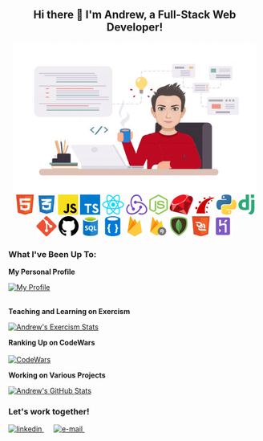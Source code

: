 <h2 align="center">Hi there 👋 I'm Andrew, a Full-Stack Web Developer!</h2>

<div align="center">
  <img src="./images/avatar-working.png" alt="avatar" height="300px" />
</div>

<div align="center">
    <img src="https://raw.githubusercontent.com/andrewbaldwin44/andrewbaldwin44/master/images/html.png" alt="HTML" height="40px">
    <img src="https://raw.githubusercontent.com/andrewbaldwin44/andrewbaldwin44/master/images/css.png" alt="CSS" height="40px">
    <img src="https://raw.githubusercontent.com/andrewbaldwin44/andrewbaldwin44/master/images/javascript.png" alt="JavaScript" height="40px">
    <img src="https://raw.githubusercontent.com/andrewbaldwin44/andrewbaldwin44/master/images/typescript.png" alt="TypeScript" height="40px">
    <img src="https://raw.githubusercontent.com/andrewbaldwin44/andrewbaldwin44/master/images/react.png" alt="React.js" height="40px">
    <img src="https://raw.githubusercontent.com/andrewbaldwin44/andrewbaldwin44/master/images/redux.png" alt="Redux.js" height="40px">
    <img src="https://raw.githubusercontent.com/andrewbaldwin44/andrewbaldwin44/master/images/nodejs.png" alt="Node.js" height="40px">
    <img src="https://raw.githubusercontent.com/andrewbaldwin44/andrewbaldwin44/master/images/ruby.png" alt="Ruby" height="40px">
    <img src="https://raw.githubusercontent.com/andrewbaldwin44/andrewbaldwin44/master/images/rails.png" alt="Ruby on Rails" height="40px">
    <img src="https://raw.githubusercontent.com/andrewbaldwin44/andrewbaldwin44/master/images/python.png" alt="Python" height="40px">
    <img src="https://raw.githubusercontent.com/andrewbaldwin44/andrewbaldwin44/master/images/django.png" alt="Django" height="40px">
    <img src="https://raw.githubusercontent.com/andrewbaldwin44/andrewbaldwin44/master/images/git.png" alt="Git" height="40px">
    <img src="https://raw.githubusercontent.com/andrewbaldwin44/andrewbaldwin44/master/images/github.png" alt="GitHub" height="40px">
    <img src="https://raw.githubusercontent.com/andrewbaldwin44/andrewbaldwin44/master/images/sql.png" alt="SQL" height="40px">
    <img src="https://raw.githubusercontent.com/andrewbaldwin44/andrewbaldwin44/master/images/nosql.png" alt="NoSQL" height="40px">
    <img src="https://raw.githubusercontent.com/andrewbaldwin44/andrewbaldwin44/master/images/firebase.png" alt="Firebase" height="40px">
    <img src="https://raw.githubusercontent.com/andrewbaldwin44/andrewbaldwin44/master/images/firebase_realtime.png" alt="Cloud Firestore" height="40px">
    <img src="https://raw.githubusercontent.com/andrewbaldwin44/andrewbaldwin44/master/images/mongodb.png" alt="MongoDB" height="40px">
    <img src="https://raw.githubusercontent.com/andrewbaldwin44/andrewbaldwin44/master/images/sockets.png" alt="Web Sockets" height="40px">
    <img src="https://raw.githubusercontent.com/andrewbaldwin44/andrewbaldwin44/master/images/heroku.png" alt="Deployment" height="40px">
</div>

### What I've Been Up To:

**My Personal Profile**

<a href="https://andrewbaldwin.herokuapp.com/" target="_blank">
  <img
    src="https://img.shields.io/badge/My-Profile-%23D14836.svg?&style=for-the-badge&logoColor=white" alt="My Profile"
    height="40"
  />
</a><br><br>

**Teaching and Learning on Exercism**

[![Andrew's Exercism Stats](https://exercism-badges.herokuapp.com/andrewbaldwin44?theme=monokai)](https://exercism.io/profiles/andrewbaldwin44)

**Ranking Up on CodeWars**<br><br />
[![CodeWars](https://www.codewars.com/users/andrewbaldwin44/badges/large)](https://www.codewars.com/users/andrewbaldwin44 'My Honor Badge')

**Working on Various Projects**

[![Andrew's GitHub Stats](https://github-readme-stats.vercel.app/api?username=andrewbaldwin44&count_private=true&include_all_commits=true&theme=monokai)](https://github.com/andrewbaldwin44?tab=repositories)

### Let's work together!

<a href="https://www.linkedin.com/in/andrew-baldwin44/" target="_blank">
  <img
    src="https://img.shields.io/badge/linkedin-%230077B5.svg?&style=for-the-badge&logo=linkedin&logoColor=white" alt="linkedin" height="35"
  />
</a>&nbsp;&nbsp;&nbsp;&nbsp;
<a href="mailto:andrew.baldwin44@outlook.com" target="_blank">
  <img
    src="https://img.shields.io/badge/mail-%23D14836.svg?&style=for-the-badge&logo=gmail&logoColor=white" alt="e-mail" height="35"
  />
</a>&nbsp;&nbsp;&nbsp;&nbsp;
